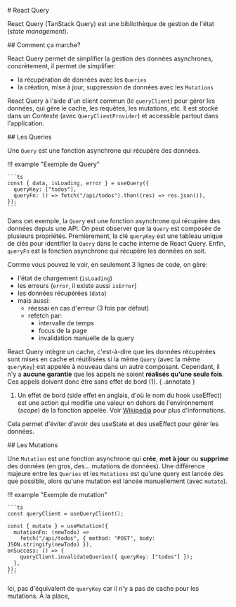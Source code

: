 # React Query

React Query (TanStack Query) est une bibliothèque de gestion de l'état (_state management_).

## Comment ça marche?

React Query permet de simplifier la gestion des données asynchrones, concrètement, il permet de simplifier:

-   la récupération de données avec les `Queries`
-   la création, mise à jour, suppression de données avec les `Mutations`

React Query à l'aide d'un client commun (le `queryClient`) pour gérer les données, qui gère le cache, les requêtes, les mutations, etc. Il est stocké dans un Contexte (avec `QueryClientProvider`) et accessible partout dans l'application.

## Les Queries

Une `Query` est une fonction asynchrone qui récupère des données.

!!! example "Exemple de Query"

    ```ts
    const { data, isLoading, error } = useQuery({
      queryKey: ["todos"],
      queryFn: () => fetch("/api/todos").then((res) => res.json()),
    });
    ```

Dans cet exemple, la `Query` est une fonction asynchrone qui récupère des données depuis une API. On peut observer que la `Query` est composée de plusieurs propriétés. Premièrement, la clé `queryKey` est une tableau unique de clés pour identifier la `Query` dans le cache interne de React Query. Enfin, `queryFn` est la fonction asynchrone qui récupère les données en soit.

Comme vous pouvez le voir, en seulement 3 lignes de code, on gère:

-   l'état de chargement (`isLoading`)
-   les erreurs (`error`, il existe aussi `isError`)
-   les données récupérées (`data`)
-   mais aussi:
    -   réessai en cas d'erreur (3 fois par défaut)
    -   refetch par:
        -   intervalle de temps
        -   focus de la page
        -   invalidation manuelle de la query

React Query intègre un cache, c'est-à-dire que les données récupérées sont mises en cache et réutilisées si la même `Query` (avec la même `queryKey`) est appelée à nouveau dans un autre composant. Cependant, il n'y a **aucune garantie** que les appels ne soient **réalisés qu'une seule fois**. Ces appels doivent donc être sans effet de bord (1).
{ .annotate }

1.  Un effet de bord (side effet en anglais, d'où le nom du hook useEffect) est une action qui modifie une valeur en dehors de l'environnement (_scope_) de la fonction appelée. Voir [Wikipedia](<https://fr.wikipedia.org/wiki/Effet_de_bord_(informatique)>) pour plus d'informations.

Cela permet d'éviter d'avoir des useState et des useEffect pour gérer les données.

## Les Mutations

Une `Mutation` est une fonction asynchrone qui **crée**, **met à jour** ou **supprime** des données (en gros, des... mutations de données). Une différence majeure entre les `Queries` et les `Mutations` est qu'une query est lancée dès que possible, alors qu'une mutation est lancée manuellement (avec `mutate`).

!!! example "Exemple de mutation"

    ```ts
    const queryClient = useQueryClient();

    const { mutate } = useMutation({
      mutationFn: (newTodo) =>
        fetch("/api/todos", { method: "POST", body: JSON.stringify(newTodo) }),
    onSuccess: () => {
        queryClient.invalidateQueries({ queryKey: ["todos"] });
      },
    });
    ```

Ici, pas d'équivalent de `queryKey` car il n'y a pas de cache pour les mutations. À la place,
